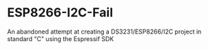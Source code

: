 # ESP8266-I2C-Fail
An abandoned attempt at creating a DS3231/ESP8266/I2C project in standard "C" using the Espressif SDK
